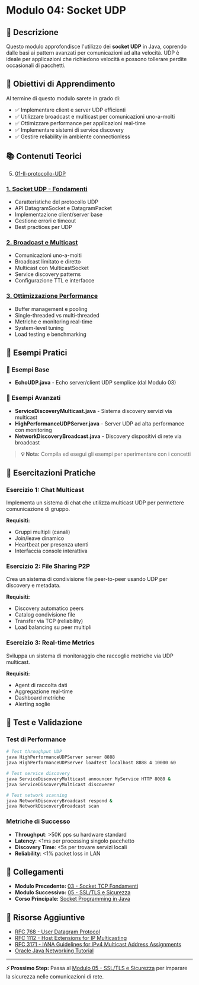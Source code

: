 # Modulo 04: Socket UDP

## 📝 Descrizione
Questo modulo approfondisce l'utilizzo dei **socket UDP** in Java, coprendo dalle basi ai pattern avanzati per comunicazioni ad alta velocità. UDP è ideale per applicazioni che richiedono velocità e possono tollerare perdite occasionali di pacchetti.

## 🎯 Obiettivi di Apprendimento
Al termine di questo modulo sarete in grado di:
- ✅ Implementare client e server UDP efficienti
- ✅ Utilizzare broadcast e multicast per comunicazioni uno-a-molti
- ✅ Ottimizzare performance per applicazioni real-time
- ✅ Implementare sistemi di service discovery
- ✅ Gestire reliability in ambiente connectionless

## 📚 Contenuti Teorici

5. [01-Il-protocollo-UDP](05-Il-protocollo-UDP.md)
### [1. Socket UDP - Fondamenti](01-Socket-UDP-Fondamenti.md)
- Caratteristiche del protocollo UDP
- API DatagramSocket e DatagramPacket
- Implementazione client/server base
- Gestione errori e timeout
- Best practices per UDP

### [2. Broadcast e Multicast](02-Broadcast-Multicast.md)
- Comunicazioni uno-a-molti
- Broadcast limitato e diretto
- Multicast con MulticastSocket
- Service discovery patterns
- Configurazione TTL e interfacce

### [3. Ottimizzazione Performance](03-UDP-Performance.md)
- Buffer management e pooling
- Single-threaded vs multi-threaded
- Metriche e monitoring real-time
- System-level tuning
- Load testing e benchmarking

## 🎯 Esempi Pratici

### 📁 Esempi Base
- **EchoUDP.java** - Echo server/client UDP semplice (dal Modulo 03)

### 📁 Esempi Avanzati
- **ServiceDiscoveryMulticast.java** - Sistema discovery servizi via multicast
- **HighPerformanceUDPServer.java** - Server UDP ad alta performance con monitoring
- **NetworkDiscoveryBroadcast.java** - Discovery dispositivi di rete via broadcast

> **💡 Nota:** Compila ed esegui gli esempi per sperimentare con i concetti

## 🔧 Esercitazioni Pratiche

### Esercizio 1: Chat Multicast
Implementa un sistema di chat che utilizza multicast UDP per permettere comunicazione di gruppo.

**Requisiti:**
- Gruppi multipli (canali)
- Join/leave dinamico
- Heartbeat per presenza utenti
- Interfaccia console interattiva

### Esercizio 2: File Sharing P2P
Crea un sistema di condivisione file peer-to-peer usando UDP per discovery e metadata.

**Requisiti:**
- Discovery automatico peers
- Catalog condivisione file
- Transfer via TCP (reliability)
- Load balancing su peer multipli

### Esercizio 3: Real-time Metrics
Sviluppa un sistema di monitoraggio che raccoglie metriche via UDP multicast.

**Requisiti:**
- Agent di raccolta dati
- Aggregazione real-time
- Dashboard metriche
- Alerting soglie

## 🧪 Test e Validazione

### Test di Performance
```bash
# Test throughput UDP
java HighPerformanceUDPServer server 8888
java HighPerformanceUDPServer loadtest localhost 8888 4 10000 60

# Test service discovery
java ServiceDiscoveryMulticast announcer MyService HTTP 8080 &
java ServiceDiscoveryMulticast discoverer

# Test network scanning
java NetworkDiscoveryBroadcast respond &
java NetworkDiscoveryBroadcast scan
```

### Metriche di Successo
- **Throughput**: >50K pps su hardware standard
- **Latency**: <1ms per processing singolo pacchetto
- **Discovery Time**: <5s per trovare servizi locali
- **Reliability**: <1% packet loss in LAN

## 🔗 Collegamenti
- **Modulo Precedente:** [03 - Socket TCP Fondamenti](../03-Socket-TCP-Fondamenti/README.md)
- **Modulo Successivo:** [05 - SSL/TLS e Sicurezza](../05-SSL-TLS-Sicurezza/README.md)
- **Corso Principale:** [Socket Programming in Java](../README.md)

## 📖 Risorse Aggiuntive
- [RFC 768 - User Datagram Protocol](https://tools.ietf.org/html/rfc768)
- [RFC 1112 - Host Extensions for IP Multicasting](https://tools.ietf.org/html/rfc1112)
- [RFC 3171 - IANA Guidelines for IPv4 Multicast Address Assignments](https://tools.ietf.org/html/rfc3171)
- [Oracle Java Networking Tutorial](https://docs.oracle.com/javase/tutorial/networking/)

---
**⚡ Prossimo Step:** Passa al [Modulo 05 - SSL/TLS e Sicurezza](../05-SSL-TLS-Sicurezza/README.md) per imparare la sicurezza nelle comunicazioni di rete.